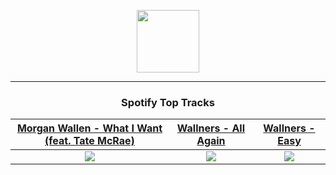 <p align="center">
  <a href="https://www.tobiasmichael.de">
    <img src="https://tobiasmichael.de/assets/logo.gif" width="100" height="100"/>
  </a>
</p>

---

<h3 align="center">Spotify Top Tracks</h3>

[Morgan Wallen - What I Want (feat. Tate McRae)](https://open.spotify.com/track/04emojnbYkrRmv5qtJcgVP)|[Wallners - All Again](https://open.spotify.com/track/60DdAwooDzeUf68mZB6d5b)|[Wallners - Easy](https://open.spotify.com/track/64HY4jt9yI67KY8hEXucZi)
:---:|:----:|:----:
<img src="https://i.scdn.co/image/ab67616d00001e0235ea219ce47813b5e2dc3745"/>|<img src="https://i.scdn.co/image/ab67616d00001e02e3c7245d47c187d3cab163e7"/>|<img src="https://i.scdn.co/image/ab67616d00001e022cc7ff5743ad4c74479d9656"/>